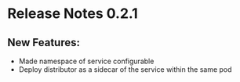 # Release Notes 0.2.1

## New Features:
- Made namespace of service configurable
- Deploy distributor as a sidecar of the service within the same pod
